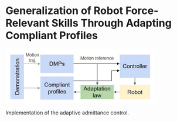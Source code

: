 # Generalization of Robot Force-Relevant Skills Through Adapting Compliant Profiles
![img](https://github.com/PsorTheDoctor/adaptive-admittance-ctrl/blob/master/diagram.png)

Implementation of the adaptive admittance control.
